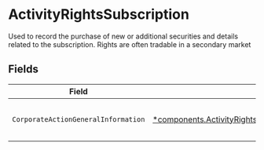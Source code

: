 # ActivityRightsSubscription

Used to record the purchase of new or additional securities and details related to the subscription. Rights are often tradable in a secondary market


## Fields

| Field                                                                                                                                                             | Type                                                                                                                                                              | Required                                                                                                                                                          | Description                                                                                                                                                       |
| ----------------------------------------------------------------------------------------------------------------------------------------------------------------- | ----------------------------------------------------------------------------------------------------------------------------------------------------------------- | ----------------------------------------------------------------------------------------------------------------------------------------------------------------- | ----------------------------------------------------------------------------------------------------------------------------------------------------------------- |
| `CorporateActionGeneralInformation`                                                                                                                               | [*components.ActivityRightsSubscriptionCorporateActionGeneralInformation](../../models/components/activityrightssubscriptioncorporateactiongeneralinformation.md) | :heavy_minus_sign:                                                                                                                                                | Common fields for corporate actions                                                                                                                               |